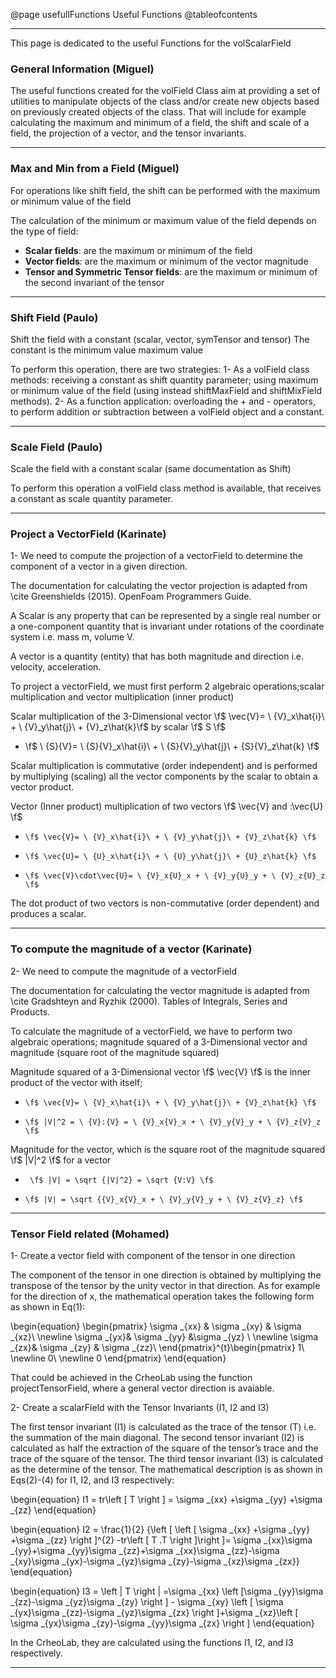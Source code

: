 
@page usefullFunctions Useful Functions
@tableofcontents

----


This page is dedicated to the useful Functions for the volScalarField

### General Information (Miguel)

The useful functions created for the volField Class aim at providing a set of utilities to manipulate objects of the class and/or create new objects based on
previously created objects of the class. That will include for example calculating the maximum and minimum of a field, the shift and scale of a field, 
the projection of a vector, and the tensor invariants.

----
### Max and Min from a Field (Miguel)
For operations like shift field, the shift can be performed with the maximum or minimum value of the field

The calculation of the minimum or maximum value of the field depends on the type of field:

* **Scalar fields**: are the maximum or minimum of the field
* **Vector fields**: are the maximum or minimum of the vector magnitude
* **Tensor and Symmetric Tensor fields**: are the maximum or minimum of the second invariant of the tensor


----
### Shift Field (Paulo)

Shift the field with a constant (scalar, vector, symTensor and tensor) The constant is the minimum value maximum value

To perform this operation, there are two strategies:
1- As a volField class methods:
receiving a constant as shift quantity parameter; using maximum or minimum value of the field (using instead shiftMaxField and shiftMixField methods).
2- As a function application: 
overloading the + and - operators, to perform addition or subtraction between a volField object and a constant.


----
### Scale Field (Paulo)

Scale the field with a constant scalar (same documentation as Shift)

To perform this operation a volField class method is available, that receives a constant as scale quantity parameter.


----

### Project a VectorField (Karinate) 

1- We need to compute the projection of a vectorField to determine the component of a vector in a given direction.
 
The documentation for calculating the vector projection is adapted from \cite  Greenshields (2015). OpenFoam Programmers Guide.

A Scalar is any property that can be represented by a single real number or a one-component quantity that is invariant under rotations of the coordinate system i.e. mass m, volume V.

A vector is a quantity (entity) that has both magnitude and direction i.e. velocity, acceleration.

To project a vectorField, we must first perform 2 algebraic operations;scalar multiplication and vector multiplication (inner product)	

 Scalar multiplication of the 3-Dimensional vector \f$ \vec{V}= \ {V}_x\hat{i}\ + \ {V}_y\hat{j}\ + {V}_z\hat{k}\f$ by scalar \f$ S \f$ 

*    \f$ \ {S}{V}= \ {S}{V}_x\hat{i}\ + \ {S}{V}_y\hat{j}\ + {S}{V}_z\hat{k} \f$ 
	
Scalar multiplication is commutative (order independent) and is performed by multiplying (scaling) all the vector components by the scalar to obtain a vector product. 


 Vector (Inner product) multiplication of two vectors \f$ \vec{V} and \:\vec{U} \f$  

*     \f$ \vec{V}= \ {V}_x\hat{i}\ + \ {V}_y\hat{j}\ + {V}_z\hat{k} \f$ 

*     \f$ \vec{U}= \ {U}_x\hat{i}\ + \ {U}_y\hat{j}\ + {U}_z\hat{k} \f$ 


*     \f$ \vec{V}\cdot\vec{U}= \ {V}_x{U}_x + \ {V}_y{U}_y + \ {V}_z{U}_z \f$ 

The dot product of two vectors is non-commutative (order dependent) and produces a scalar.

----

### To compute the magnitude of a vector (Karinate)

2- We need to compute the magnitude of a vectorField

The documentation for calculating the vector magnitude is adapted from \cite  Gradshteyn and Ryzhik (2000). Tables of Integrals, Series and Products.

To calculate the magnitude of a vectorField, we have to perform two algebraic operations; magnitude squared of a 3-Dimensional vector and magnitude (square root of the magnitude squared)

Magnitude squared of a 3-Dimensional vector \f$ \vec{V} \f$ is the inner product of the vector with itself;

*     \f$ \vec{V}= \ {V}_x\hat{i}\ + \ {V}_y\hat{j}\ + {V}_z\hat{k} \f$

*     \f$ |V|^2 = \ {V}:{V} = \ {V}_x{V}_x + \ {V}_y{V}_y + \ {V}_z{V}_z \f$ 


Magnitude for the vector, which is the square root of the magnitude squared \f$ |V|^2 \f$ for a vector 

*      \f$ |V| = \sqrt {|V|^2} = \sqrt {V:V} \f$ 


*     \f$ |V| = \sqrt {{V}_x{V}_x + \ {V}_y{V}_y + \ {V}_z{V}_z} \f$ 

----

### Tensor Field related (Mohamed)
1- Create a vector field with component of the tensor in one direction

The component of the tensor in one direction is obtained by multiplying the transpose of the tensor by the unity vector in that direction. As for example for the direction of x, the mathematical operation takes the following form as shown in Eq(1): 

\begin{equation}
\begin{pmatrix}
\sigma _{xx} & \sigma _{xy} & \sigma _{xz}\\ 
\newline
\sigma _{yx}& \sigma _{yy} &\sigma _{yz} \\ 
\newline
\sigma _{zx}& \sigma _{zy} & \sigma _{zz}\ 
\end{pmatrix}^{t}\begin{pmatrix}
1\\ 
\newline
0\\ 
\newline
0
\end{pmatrix}
\end{equation}

That could be achieved in the CrheoLab using the function projectTensorField, where a general vector direction is avaiable.


2- Create a scalarField with the Tensor Invariants (I1, I2 and I3)

The first tensor invariant (I1) is calculated as the trace of the tensor (T) i.e. the summation of the main diagonal. The second tensor invariant (I2) is calculated as half the extraction of the square of the tensor’s trace and the trace of the square of the tensor. The third tensor invariant (I3) is calculated as the determine of the tensor. The mathematical description is as shown in Eqs(2)-(4) for I1, I2, and I3 respectively:

\begin{equation}
I1 =  tr\left [ T \right ] = \sigma _{xx} +\sigma _{yy} +\sigma _{zz}
\end{equation}

\begin{equation}
I2 = \frac{1}{2} {\left [ \left [ \sigma _{xx} +\sigma _{yy} +\sigma _{zz}  \right ]^{2} -tr\left [ T .T \right ]\right ]= \sigma _{xx}\sigma _{yy}+\sigma _{yy}\sigma _{zz}+\sigma _{xx}\sigma _{zz}-\sigma _{xy}\sigma _{yx}-\sigma _{yz}\sigma _{zy}-\sigma _{xz}\sigma _{zx}}
\end{equation}

\begin{equation}
I3 = \left | T \right | =\sigma _{xx} \left [\sigma _{yy}\sigma _{zz}-\sigma _{yz}\sigma _{zy}  \right ] - \sigma _{xy} \left [ \sigma _{yx}\sigma _{zz}-\sigma _{yz}\sigma _{zx} \right ]+\sigma _{xz}\left [ \sigma _{yx}\sigma _{zy}-\sigma _{yy}\sigma _{zx} \right ]
\end{equation}

In the CrheoLab, they are calculated using the functions I1, I2, and I3 respectively.

----

